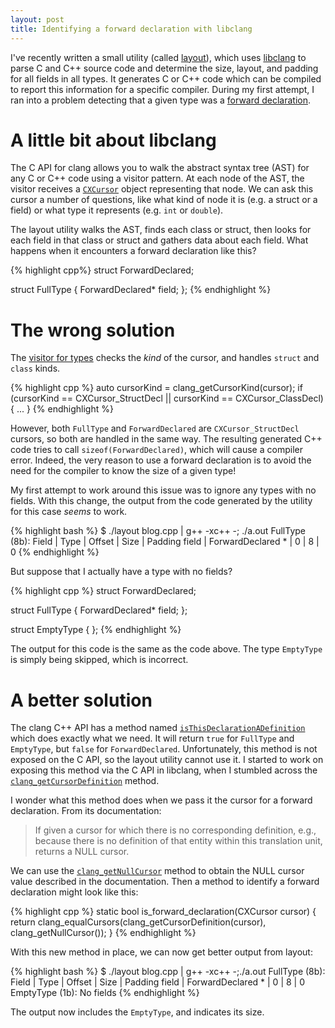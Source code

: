 ```yaml
---
layout: post
title: Identifying a forward declaration with libclang
---
```


I've recently written a small utility (called
[layout](https://github.com/joshpeterson/layout)), which uses
[libclang](http://clang.llvm.org/doxygen/group__CINDEX.html) to parse C and C++
source code and determine the size, layout, and padding for all fields in all
types. It generates C or C++ code which can be compiled to report this information
for a specific compiler. During my first attempt, I ran into a problem detecting
that a given type was a
[forward declaration](http://stackoverflow.com/a/4757718/381697).

# A little bit about libclang

The C API for clang allows you to walk the abstract syntax tree (AST) for any C
or C++ code using a visitor pattern. At each node of the AST, the visitor receives
a [`CXCursor`](http://clang.llvm.org/doxygen/group__CINDEX__CURSOR__MANIP.html)
object representing that node. We can ask this cursor a number of questions, like
what kind of node it is (e.g. a struct or a field) or what type it represents (e.g.
`int` or `double`).

The layout utility walks the AST, finds each class or struct, then looks for each
field in that class or struct and gathers data about each field. What happens when
it encounters a forward declaration like this?

{% highlight cpp%}
struct ForwardDeclared;

struct FullType
{
  ForwardDeclared* field;
};
{% endhighlight %}

# The wrong solution

The [visitor for
types](https://github.com/joshpeterson/layout/blob/7625a65d878a68d2ce247a7dbf8d1efad5f367d3/src/type_inspector.cpp#L40-L41)
checks the _kind_ of the cursor, and handles `struct` and `class` kinds.

{% highlight cpp %}
auto cursorKind = clang_getCursorKind(cursor);
if (cursorKind == CXCursor_StructDecl || cursorKind == CXCursor_ClassDecl)
{
  ...
}
{% endhighlight %}

However, both `FullType` and `ForwardDeclared` are `CXCursor_StructDecl` cursors,
so both are handled in the same way. The resulting generated C++ code tries to call
`sizeof(ForwardDeclared)`, which will cause a compiler error. Indeed, the very
reason to use a forward declaration is to avoid the need for the compiler to know
the size of a given type!

My first attempt to work around this issue was to ignore any types with no fields.
With this change, the output from the code generated by the utility for this case
_seems_ to work.

{% highlight bash %}
$ ./layout blog.cpp | g++ -xc++ -; ./a.out
FullType (8b):
Field |              Type | Offset | Size | Padding
field | ForwardDeclared * |      0 |    8 |       0
{% endhighlight %}

But suppose that I actually have a type with no fields?

{% highlight cpp %}
struct ForwardDeclared;

struct FullType
{
  ForwardDeclared* field;
};

struct EmptyType
{
};
{% endhighlight %}

The output for this code is the same as the code above. The type `EmptyType` is
simply being skipped, which is incorrect.

# A better solution

The clang C++ API has a method named
[`isThisDeclarationADefinition`](http://clang.llvm.org/doxygen/classclang_1_1TagDecl.html#afedf2ad96d0205de7428351ad61ad7ef)
which does exactly what we need. It will return `true` for `FullType` and
`EmptyType`, but `false` for `ForwardDeclared`. Unfortunately, this method is not
exposed on the C API, so the layout utility cannot use it. I started to work on
exposing this method via the C API in libclang, when I stumbled across the
[`clang_getCursorDefinition`](http://clang.llvm.org/doxygen/group__CINDEX__CURSOR__XREF.html#gafcfbec461e561bf13f1e8540bbbd655b)
method.

I wonder what this method does when we pass it the cursor for a forward
declaration. From its documentation:

> If given a cursor for which there is no corresponding definition, e.g., because
> there is no definition of that entity within this translation unit, returns a
> NULL cursor.

We can use the
[`clang_getNullCursor`](http://clang.llvm.org/doxygen/group__CINDEX__CURSOR__MANIP.html#ga94d81bbf40dff4ac843458d018f3138e)
method to obtain the NULL cursor value described in the documentation. Then a
method to identify a forward declaration might look like this:

{% highlight cpp %}
static bool is_forward_declaration(CXCursor cursor)
{
  return clang_equalCursors(clang_getCursorDefinition(cursor),
                            clang_getNullCursor());
}
{% endhighlight %}

With this new method in place, we can now get better output from layout:

{% highlight bash %}
$ ./layout blog.cpp | g++ -xc++ -;./a.out
FullType (8b):
Field |              Type | Offset | Size | Padding
field | ForwardDeclared * |      0 |    8 |       0
EmptyType (1b):
No fields
{% endhighlight %}

The output now includes the `EmptyType`, and indicates its size.
